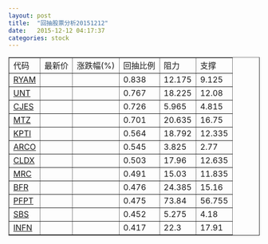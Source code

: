 ```yaml
---
layout: post
title:  "回抽股票分析20151212"
date:   2015-12-12 04:17:37
categories: stock
---
```

<script type="text/javascript">
var stockList = []
stockList.push('gb_ryam');
stockList.push('gb_unt');
stockList.push('gb_cjes');
stockList.push('gb_mtz');
stockList.push('gb_kpti');
stockList.push('gb_arco');
stockList.push('gb_cldx');
stockList.push('gb_mrc');
stockList.push('gb_bfr');
stockList.push('gb_pfpt');
stockList.push('gb_sbs');
stockList.push('gb_infn');
</script>
<table border="1">
 <tr>
 <td>代码</td>
 <td>最新价</td>
 <td>涨跌幅(%)</td>
 <td>回抽比例</td>
 <td>阻力</td>
 <td>支撑</td>
</tr>
  <tr id="ryam">
  <td><a href="http://stock.finance.sina.com.cn/usstock/quotes/RYAM.html" target="_blank">RYAM</a></td><td></td><td></td><td>0.838</td><td>12.175</td><td>9.125</td></tr>
  <tr id="unt">
  <td><a href="http://stock.finance.sina.com.cn/usstock/quotes/UNT.html" target="_blank">UNT</a></td><td></td><td></td><td>0.767</td><td>18.225</td><td>12.08</td></tr>
  <tr id="cjes">
  <td><a href="http://stock.finance.sina.com.cn/usstock/quotes/CJES.html" target="_blank">CJES</a></td><td></td><td></td><td>0.726</td><td>5.965</td><td>4.815</td></tr>
  <tr id="mtz">
  <td><a href="http://stock.finance.sina.com.cn/usstock/quotes/MTZ.html" target="_blank">MTZ</a></td><td></td><td></td><td>0.701</td><td>20.635</td><td>16.75</td></tr>
  <tr id="kpti">
  <td><a href="http://stock.finance.sina.com.cn/usstock/quotes/KPTI.html" target="_blank">KPTI</a></td><td></td><td></td><td>0.564</td><td>18.792</td><td>12.335</td></tr>
  <tr id="arco">
  <td><a href="http://stock.finance.sina.com.cn/usstock/quotes/ARCO.html" target="_blank">ARCO</a></td><td></td><td></td><td>0.545</td><td>3.825</td><td>2.77</td></tr>
  <tr id="cldx">
  <td><a href="http://stock.finance.sina.com.cn/usstock/quotes/CLDX.html" target="_blank">CLDX</a></td><td></td><td></td><td>0.503</td><td>17.96</td><td>12.635</td></tr>
  <tr id="mrc">
  <td><a href="http://stock.finance.sina.com.cn/usstock/quotes/MRC.html" target="_blank">MRC</a></td><td></td><td></td><td>0.491</td><td>15.03</td><td>11.835</td></tr>
  <tr id="bfr">
  <td><a href="http://stock.finance.sina.com.cn/usstock/quotes/BFR.html" target="_blank">BFR</a></td><td></td><td></td><td>0.476</td><td>24.385</td><td>15.16</td></tr>
  <tr id="pfpt">
  <td><a href="http://stock.finance.sina.com.cn/usstock/quotes/PFPT.html" target="_blank">PFPT</a></td><td></td><td></td><td>0.475</td><td>73.84</td><td>56.755</td></tr>
  <tr id="sbs">
  <td><a href="http://stock.finance.sina.com.cn/usstock/quotes/SBS.html" target="_blank">SBS</a></td><td></td><td></td><td>0.452</td><td>5.275</td><td>4.18</td></tr>
  <tr id="infn">
  <td><a href="http://stock.finance.sina.com.cn/usstock/quotes/INFN.html" target="_blank">INFN</a></td><td></td><td></td><td>0.417</td><td>22.3</td><td>17.91</td></tr>
</table>
